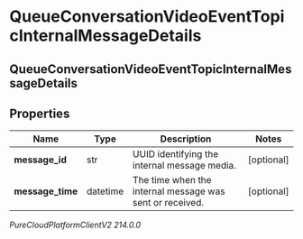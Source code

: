 # QueueConversationVideoEventTopicInternalMessageDetails

## QueueConversationVideoEventTopicInternalMessageDetails

## Properties

|Name | Type | Description | Notes|
|------------ | ------------- | ------------- | -------------|
| **message_id** | str | UUID identifying the internal message media. | [optional] |
| **message_time** | datetime | The time when the internal message was sent or received. | [optional] |



_PureCloudPlatformClientV2 214.0.0_
